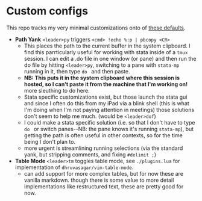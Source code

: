 # Custom configs

This repo tracks my very minimal customizations onto of [these defaults](https://nvchad.com).

- __Path Yank__  `<leader>py` triggers `<cmd> !echo %:p | pbcopy <CR>`
    - This places the path to the current buffer in the system clipboard. I find this parrticularly useful for working with stata inside of a `tmux` session. I can edit a .do file in one window (or pane) and then run the do file by hitting `<leader>py`, switching to a pane with `stata-mp` running in it, then type `do ` and then paste.
    - __NB: This puts it in the system clipboard where this session is hosted, so I can't paste it from the machine that I'm working on!__ more sleuthing to do here.
    - Stata specific customizations exist, but those launch the stata gui and since I often do this from my iPad via a blink shell (this is what I'm doing when I'm not paying attention in meetings) those solutions don't seem to help me much. (would be `<leader>dof`)
    - I could make a stata specific solution (i.e. so that I don't have to type `do ` or switch panes--NB: the pane knows it's running `stata-mp`), but getting the path is often useful in other contexts, so for the time being I don't plan to.
    - more urgent is streamlining running selections (via the standard yank, but stripping comments, and fixing `#delimit ;`)
- __Table Mode__ `<leader>tm` toggles table mode, see `./plugins.lua` for implementation of `dhruvasagar/vim-table-mode`.
    - can add support for more complex tables, but for now these are vanilla markdown. though there is some value to more detail implementations like restructured text, these are pretty good for now.

